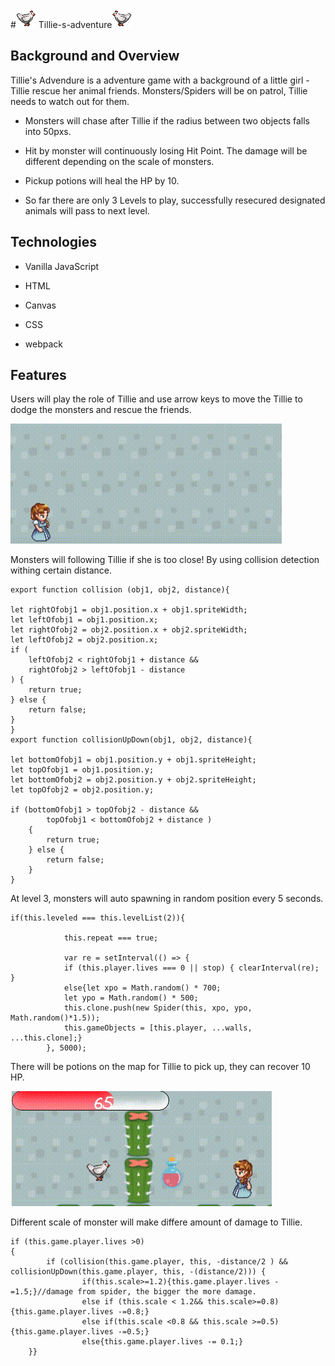 #![Flare screenshot](assets/image/right.gif) Tillie-s-adventure![Flare screenshot](assets/image/left.gif)


## Background and Overview

Tillie's Advendure is a adventure game with a background of a little girl - Tillie rescue her animal friends. 
Monsters/Spiders will be on patrol, Tillie needs to watch out for them. 


* Monsters will chase after Tillie if the radius between two objects falls into 50pxs. 

* Hit by monster will continuously losing Hit Point. The damage will be different depending on the scale of monsters.

* Pickup potions will heal the HP by 10. 

* So far there are only 3 Levels to play, successfully resecured designated animals will pass to next level. 


## Technologies

* Vanilla JavaScript 

* HTML

* Canvas

* CSS

* webpack


## Features

Users will play the role of Tillie and use arrow keys to move the Tillie to dodge the monsters and rescue the friends.

![Flare screenshot](assets/image/walking1.gif)


Monsters will following Tillie if she is too close! By using collision detection withing certain distance.

    export function collision (obj1, obj2, distance){

    let rightOfobj1 = obj1.position.x + obj1.spriteWidth;
    let leftOfobj1 = obj1.position.x;
    let rightOfobj2 = obj2.position.x + obj2.spriteWidth;
    let leftOfobj2 = obj2.position.x;
    if (
        leftOfobj2 < rightOfobj1 + distance &&
        rightOfobj2 > leftOfobj1 - distance
    ) {
        return true;
    } else {
        return false;
    }
    }
    export function collisionUpDown(obj1, obj2, distance){

    let bottomOfobj1 = obj1.position.y + obj1.spriteHeight;
    let topOfobj1 = obj1.position.y;
    let bottomOfobj2 = obj2.position.y + obj2.spriteHeight;
    let topOfobj2 = obj2.position.y;

    if (bottomOfobj1 > topOfobj2 - distance &&
            topOfobj1 < bottomOfobj2 + distance )
        {
            return true;
        } else {
            return false;
        }
    }



At level 3, monsters will auto spawning in random position every 5 seconds.

    if(this.leveled === this.levelList(2)){

                this.repeat === true;

                var re = setInterval(() => {
                if (this.player.lives === 0 || stop) { clearInterval(re); }
                else{let xpo = Math.random() * 700;
                let ypo = Math.random() * 500;
                this.clone.push(new Spider(this, xpo, ypo, Math.random()*1.5));
                this.gameObjects = [this.player, ...walls, ...this.clone];}
            }, 5000);


There will be potions on the map for Tillie to pick up, they can recover 10 HP.

![Flare screenshot](assets/image/potion.gif)

Different scale of monster will make differe amount of damage to Tillie.

    if (this.game.player.lives >0)
    {
            if (collision(this.game.player, this, -distance/2 ) && collisionUpDown(this.game.player, this, -(distance/2))) {    
                    if(this.scale>=1.2){this.game.player.lives -=1.5;}//damage from spider, the bigger the more damage.
                    else if (this.scale < 1.2&& this.scale>=0.8){this.game.player.lives -=0.8;}
                    else if(this.scale <0.8 && this.scale >=0.5){this.game.player.lives -=0.5;}
                    else{this.game.player.lives -= 0.1;}
        }}

##





